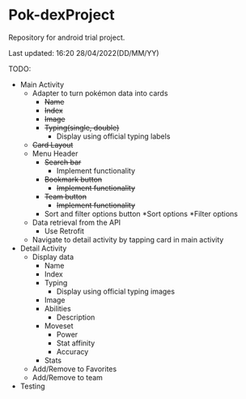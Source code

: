 # Pok-dexProject
Repository for android trial project. 

Last updated: 16:20 28/04/2022(DD/MM/YY)


TODO:  
* Main Activity
    * Adapter to turn pokémon data into cards
        * ~~Name~~ 
        * ~~Index~~
        * ~~Image~~
        * ~~Typing(single, double)~~
            * Display using official typing labels
    * ~~Card Layout~~
    * Menu Header
        * ~~Search bar~~
           * Implement functionality
        * ~~Bookmark button~~
           * ~~Implement functionality~~
        * ~~Team button~~
           * ~~Implement functionality~~
        * Sort and filter options button
            *Sort options
            *Filter options
    * Data retrieval from the API
        * Use Retrofit
    * Navigate to detail activity by tapping card in main activity  
* Detail Activity
  * Display data 
    * Name
    * Index
    * Typing
      * Display using official typing images  
    * Image
    * Abilities
      * Description
    * Moveset
      * Power
      * Stat affinity
      * Accuracy
    * Stats
  * Add/Remove to Favorites
  * Add/Remove to team
* Testing